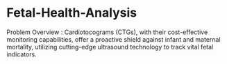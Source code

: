 # Fetal-Health-Analysis
Problem Overview : Cardiotocograms (CTGs), with their cost-effective monitoring capabilities, offer a proactive shield against infant and maternal mortality, utilizing cutting-edge ultrasound technology to track vital fetal indicators.
